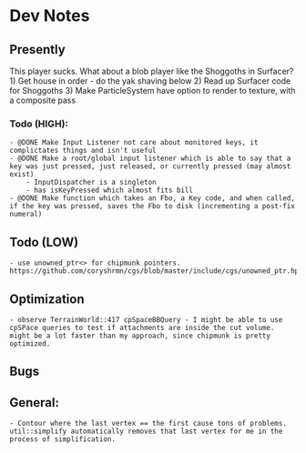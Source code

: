 # Dev Notes

## Presently

This player sucks. What about a blob player like the Shoggoths in Surfacer?
    1) Get house in order - do the yak shaving below
    2) Read up Surfacer code for Shoggoths
    3) Make ParticleSystem have option to render to texture, with a composite pass

### Todo (HIGH):
    - @DONE Make Input Listener not care about monitored keys, it complictates things and isn't useful
    - @DONE Make a root/global input listener which is able to say that a key was just pressed, just released, or currently pressed (may almost exist)
        - InputDispatcher is a singleton
        - has isKeyPressed which almost fits bill
    - @DONE Make function which takes an Fbo, a Key code, and when called, if the key was pressed, saves the Fbo to disk (incrementing a post-fix numeral)


## Todo (LOW)
    - use unowned_ptr<> for chipmunk pointers. https://github.com/coryshrmn/cgs/blob/master/include/cgs/unowned_ptr.hpp


## Optimization 
    - observe TerrainWorld::417 cpSpaceBBQuery - I might be able to use cpSPace queries to test if attachments are inside the cut volume. might be a lot faster than my approach, since chipmunk is pretty optimized.

## Bugs

## General:
    - Contour where the last vertex == the first cause tons of problems. util::simplify automatically removes that last vertex for me in the process of simplification.
